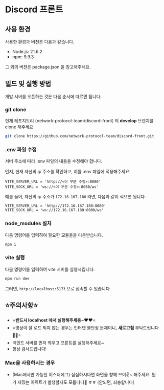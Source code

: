 # Discord 프론트

## 사용 환경

사용한 환경과 버전은 다음과 같습니다.

- Node.js: 21.6.2
- npm: 9.9.3

그 외의 버전은 package.json 을 참고해주세요.

## 빌드 및 실행 방법

개발 서버를 오픈하는 것은 다음 순서에 따르면 됩니다.

### git clone

현재 레포지토리 (network-protocol-team/discord-front) 의 **develop** 브랜치를 clone 해주세요

```bash
git clone https://github.com/network-protocol-team/discord-front.git
```

### .env 파일 수정

서버 주소에 따라 .env 파일의 내용을 수정해야 합니다.

먼저, 현재 자신의 ip 주소를 확인하고, 이를 .env 파일에 적용해주세요.

```text
VITE_SERVER_URL = 'http://<이 부분 수정>:8080'
VITE_SOCK_URL = 'ws://<이 부분 수정>:8080/ws'
```

예를 들어, 자신의 ip 주소가 `172.16.167.180` 라면, 다음과 같이 적으면 됩니다.

```text
VITE_SERVER_URL = 'http://172.16.167.180:8080'
VITE_SOCK_URL = 'ws://172.16.167.180:8080/ws'
```

### node_modules 설치

다음 명령어를 입력하여 필요한 모듈들을 다운받습니다.

```bash
npm i
```

### vite 실행

다음 명령어를 입력하여 vite 서버를 실행시킵니다.

```bash
npm run dev
```

그러면, `http://localhost:5173` 으로 접속할 수 있습니다.

## ⭐주의사항⭐

- ⭐**반드시 localhost 에서 실행해주세용**~♥️♥️⭐
- ⭐영상이 잘 로드 되지 않는 경우는 인터넷 불안정 문제이니, **새로고침** 부탁드립니다🙏🙏⭐
- 백엔드 서버를 먼저 띄우고 프론트를 실행해주세요~
- 항상 감사드립니다!

### Mac을 사용하시는 경우

- (Mac에서만 가능한 이스터에그) 심심하시다면 화면을 향해 브이✌️~ 해주세요. 뭔가 재밌는 이펙트가 발생할지도 모릅니다🎈 ㅎㅎ (안되면, 죄송합니다)
